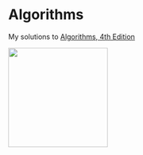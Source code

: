 # Algorithms

My solutions to [Algorithms, 4th Edition](https://algs4.cs.princeton.edu/home/) 

<img src="https://algs4.cs.princeton.edu/cover.png" height="200">